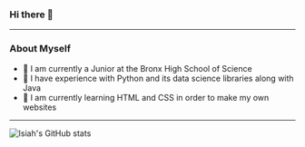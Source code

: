 ### Hi there 👋
---
### About Myself
- 📖 I am currently a Junior at the Bronx High School of Science
- 🧠 I have experience with Python and its data science libraries along with Java
- 📝 I am currently learning HTML and CSS in order to make my own websites
---
![Isiah's GitHub stats](https://github-readme-stats.vercel.app/api?username=anuraghazra&show_icons=true&theme=synthwave)
